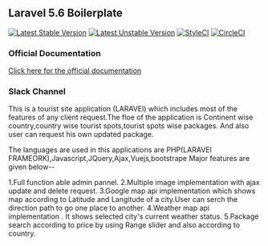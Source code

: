 ## Laravel 5.6 Boilerplate

[![Latest Stable Version](https://poser.pugx.org/rappasoft/laravel-5-boilerplate/v/stable)](https://packagist.org/packages/rappasoft/laravel-5-boilerplate)
[![Latest Unstable Version](https://poser.pugx.org/rappasoft/laravel-5-boilerplate/v/unstable)](https://packagist.org/packages/rappasoft/laravel-5-boilerplate) 
[![StyleCI](https://styleci.io/repos/30171828/shield?style=plastic)](https://styleci.io/repos/30171828/shield?style=plastic)
[![CircleCI](https://circleci.com/gh/rappasoft/laravel-5-boilerplate/tree/master.svg?style=svg)](https://circleci.com/gh/rappasoft/laravel-5-boilerplate/tree/master)

### Official Documentation

[Click here for the official documentation](http://laravel-boilerplate.com)

### Slack Channel
This is a tourist site application (LARAVEl) which includes most of the features of any client request.The floe of the application is Continent wise country,country wise tourist spots,tourist spots wise packages. And also user can request his own updated package.

The languages are used in this applications are PHP(LARAVEl FRAMEORK),Javascript,JQuery,Ajax,Vuejs,bootstrape 
Major features are given below--

1.Full function able admin pannel.
2.Multiple image implementation with ajax update and delete request.
3.Google map api implementation which shows map according to Latitude and Langitude of a city.User can serch the direction path to go one place to another.
4.Weather map api implementation . It shows selected city's current weather status.
5.Package search according to price by using Range slider and also according to country.






